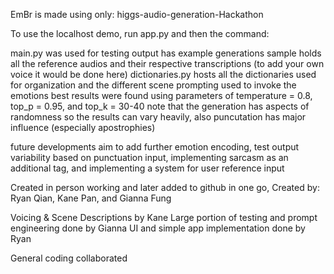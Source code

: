 EmBr is made using only: higgs-audio-generation-Hackathon

To use the localhost demo, run app.py and then the command: <streamlit run app.py>

main.py was used for testing
output has example generations 
sample holds all the reference audios and their respective transcriptions (to add your own voice it would be done here)
dictionaries.py hosts all the dictionaries used for organization and the different scene prompting used to invoke the emotions
best results were found using parameters of temperature = 0.8, top_p = 0.95, and top_k = 30-40
note that the generation has aspects of randomness so the results can vary heavily, also puncutation has major influence (especially apostrophies)

future developments aim to add further emotion encoding, test output variability based on punctuation input, implementing sarcasm as an additional tag, and implementing a system for user reference input 

Created in person working and later added to github in one go,
Created by: Ryan Qian, Kane Pan, and Gianna Fung

Voicing & Scene Descriptions by Kane
Large portion of testing and prompt engineering done by Gianna
UI and simple app implementation done by Ryan

General coding collaborated 
